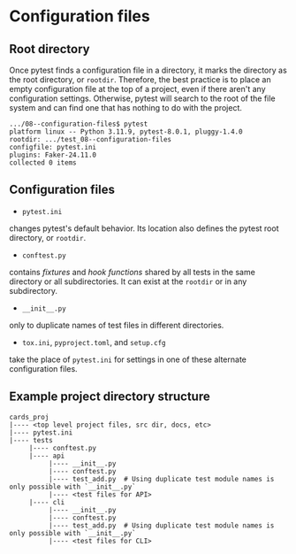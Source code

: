 # Configuration files

## Root directory

Once pytest finds a configuration file in a directory, it marks the directory as the root directory, or `rootdir`.
Therefore, the best practice is to place an empty configuration file at the top of a project, even if there aren't any configuration settings.
Otherwise, pytest will search to the root of the file system and can find one that has nothing to do with the project.

```unix
.../08--configuration-files$ pytest
platform linux -- Python 3.11.9, pytest-8.0.1, pluggy-1.4.0
rootdir: .../test_08--configuration-files
configfile: pytest.ini
plugins: Faker-24.11.0
collected 0 items
```

## Configuration files

- `pytest.ini`

changes pytest's default behavior. 
Its location also defines the pytest root directory, or `rootdir`.

- `conftest.py`

contains *fixtures* and *hook functions* shared by all tests in the same directory or all subdirectories.
It can exist at the `rootdir` or in any subdirectory.

- `__init__.py`

only to duplicate names of test files in different directories.

- `tox.ini`, `pyproject.toml`, and `setup.cfg`

take the place of `pytest.ini` for settings in one of these alternate configuration files.

## Example project directory structure
```
cards_proj
|---- <top level project files, src dir, docs, etc>
|---- pytest.ini
|---- tests
     |---- conftest.py
     |---- api
          |---- __init__.py
          |---- conftest.py
          |---- test_add.py  # Using duplicate test module names is only possible with `__init__.py`
          |---- <test files for API>
     |---- cli
          |---- __init__.py
          |---- conftest.py
          |---- test_add.py  # Using duplicate test module names is only possible with `__init__.py`
          |---- <test files for CLI>
```